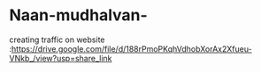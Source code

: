 # Naan-mudhalvan-
creating traffic on website :https://drive.google.com/file/d/188rPmoPKqhVdhobXorAx2Xfueu-VNkb_/view?usp=share_link
